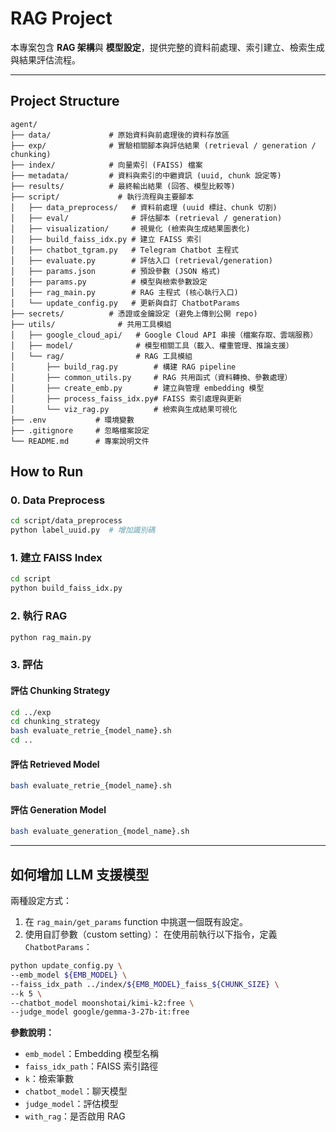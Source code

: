 # RAG Project

本專案包含 **RAG 架構**與 **模型設定**，提供完整的資料前處理、索引建立、檢索生成與結果評估流程。

---
## Project Structure

```
agent/
├── data/             # 原始資料與前處理後的資料存放區
├── exp/              # 實驗相關腳本與評估結果 (retrieval / generation / chunking)
├── index/            # 向量索引 (FAISS) 檔案
├── metadata/         # 資料與索引的中繼資訊 (uuid, chunk 設定等)
├── results/          # 最終輸出結果 (回答、模型比較等)
├── script/             # 執行流程與主要腳本
│   ├── data_preprocess/   # 資料前處理 (uuid 標註、chunk 切割)
│   ├── eval/              # 評估腳本 (retrieval / generation)
│   ├── visualization/     # 視覺化 (檢索與生成結果圖表化)
│   ├── build_faiss_idx.py # 建立 FAISS 索引
│   ├── chatbot_tgram.py   # Telegram Chatbot 主程式
│   ├── evaluate.py        # 評估入口 (retrieval/generation)
│   ├── params.json        # 預設參數 (JSON 格式)
│   ├── params.py          # 模型與檢索參數設定
│   ├── rag_main.py        # RAG 主程式 (核心執行入口)
│   └── update_config.py   # 更新與自訂 ChatbotParams
├── secrets/          # 憑證或金鑰設定 (避免上傳到公開 repo)
├── utils/              # 共用工具模組
│   ├── google_cloud_api/   # Google Cloud API 串接（檔案存取、雲端服務）
│   ├── model/              # 模型相關工具（載入、權重管理、推論支援）
│   └── rag/                # RAG 工具模組
│       ├── build_rag.py        # 構建 RAG pipeline
│       ├── common_utils.py     # RAG 共用函式（資料轉換、參數處理）
│       ├── create_emb.py       # 建立與管理 embedding 模型
│       ├── process_faiss_idx.py# FAISS 索引處理與更新
│       └── viz_rag.py          # 檢索與生成結果可視化
├── .env           # 環境變數
├── .gitignore     # 忽略檔案設定
└── README.md      # 專案說明文件
```


## How to Run

### 0. Data Preprocess

```bash
cd script/data_preprocess
python label_uuid.py  # 增加識別碼
```

### 1. 建立 FAISS Index

```bash
cd script
python build_faiss_idx.py
```

### 2. 執行 RAG

```bash
python rag_main.py
```

### 3. 評估

#### 評估 Chunking Strategy

```bash
cd ../exp
cd chunking_strategy
bash evaluate_retrie_{model_name}.sh
cd ..
```

#### 評估 Retrieved Model

```bash
bash evaluate_retrie_{model_name}.sh
```

#### 評估 Generation Model

```bash
bash evaluate_generation_{model_name}.sh
```

---

## 如何增加 LLM 支援模型

兩種設定方式：

1. 在 `rag_main/get_params` function 中挑選一個既有設定。
2. 使用自訂參數（custom setting）：
   在使用前執行以下指令，定義 `ChatbotParams`：

```bash
python update_config.py \
--emb_model ${EMB_MODEL} \
--faiss_idx_path ../index/${EMB_MODEL}_faiss_${CHUNK_SIZE} \
--k 5 \
--chatbot_model moonshotai/kimi-k2:free \
--judge_model google/gemma-3-27b-it:free
```

**參數說明：**

* `emb_model`：Embedding 模型名稱
* `faiss_idx_path`：FAISS 索引路徑
* `k`：檢索筆數
* `chatbot_model`：聊天模型
* `judge_model`：評估模型
* `with_rag`：是否啟用 RAG